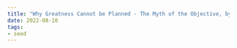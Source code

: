 ```yaml
---
title: "Why Greatness Cannot be Planned - The Myth of the Objective, by Kenneth Stanley and Joel Lehman"
date: 2022-08-10
tags:
- seed
---
```





